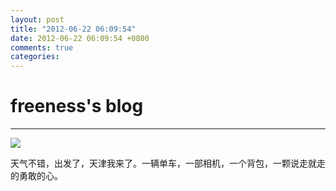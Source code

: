 ```yaml
---
layout: post
title: "2012-06-22 06:09:54"
date: 2012-06-22 06:09:54 +0800
comments: true
categories: 
---
```


# freeness's blog

----------

![](http://okqmqrbgo.bkt.clouddn.com/201206220609541.jpg)

>
天气不错，出发了，天津我来了。一辆单车，一部相机，一个背包，一颗说走就走的勇敢的心。